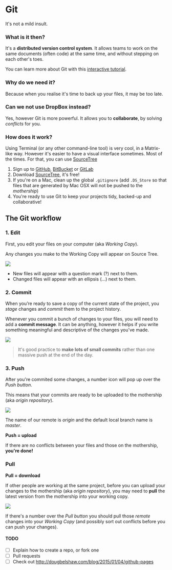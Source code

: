 # Git

It's not a mild insult.

### What is it then?

It's a **distributed version control system**. It allows teams to work on the same documents (often code) at the same time, and without stepping on each other's toes. 

You can learn more about Git with this [interactive tutorial](https://try.github.io/).

### Why do we need it?

Because when you realise it's time to back up your files, it may be too late.

### Can we not use DropBox instead? 

Yes, however Git is more powerful. It allows you to **collaborate**, by solving *conflicts* for you.

### How does it work?

Using Terminal (or any other command-line tool) is very cool, in a Matrix-like way. However it's easier to have a visual interface sometimes. Most of the times. For that, you can use [SourceTree](http://www.sourcetreeapp.com/)

1. Sign up to [GitHub](https://github.com), [BitBucket](https://bitbucket.org) or [GitLab](https://about.gitlab.com)
2. Download [SourceTree](http://www.sourcetreeapp.com), it's free!
3. If you're on a Mac, clean up the global `.gitignore` (add `.DS_Store` so that files that are generated by Mac OSX will not be pushed to the *mothership*)
4. You're ready to use Git to keep your projects tidy, backed-up and collaborative! 


## The Git workflow

### 1. Edit

First, you edit your files on your computer (aka *Working Copy*).

Any changes you make to the Working Copy will appear on Source Tree.

![](https://raw.githubusercontent.com/RavensbourneWebMedia/guides/master/assets/git-edit.png)

* New files will appear with a question mark (?) next to them.
* Changed files will appear with an ellipsis (...) next to them.

### 2. Commit

When you’re ready to save a copy of the current state of the project, you *stage* changes and *commit* them to the project history.

Whenever you commit a bunch of changes to your files, you will need to add a **commit message**. It can be anything, however it helps if you write something meaningful and descriptive of the changes you've made.

![](https://raw.githubusercontent.com/RavensbourneWebMedia/guides/master/assets/git-commit.png)

> It's good practice to **make lots of small commits** rather than one massive push at the end of the day.

### 3. Push

After you're commited some changes, a number icon will pop up over the *Push button*. 

This means that your commits are ready to be uploaded to the mothership (aka *origin repository*).

![](https://raw.githubusercontent.com/RavensbourneWebMedia/guides/master/assets/git-push.png)

The name of our remote is *origin* and the default local branch name is *master*. 

**Push = upload**

If there are no conflicts between your files and those on the mothership, **you're done!**

### Pull

**Pull = download**

If other people are working at the same project, before you can upload your changes to the mothership (aka *origin repository*), you may need to **pull** the latest version from the mothership into your working copy. 

![](https://raw.githubusercontent.com/RavensbourneWebMedia/guides/master/assets/git-pull.png)

If there's a number over the *Pull button* you should pull those *remote* changes into your *Working Copy* (and possibly sort out conflicts before you can push your changes).



#### TODO

- [ ] Explain how to create a repo, or fork one
- [ ] Pull requests
- [ ] Check out http://dougbelshaw.com/blog/2015/01/04/github-pages

<!-- ### Pull request

Pull requests let you tell others about changes you've pushed to a Git repository. Once a pull request is sent, other people can review your changes, discuss potential modifications, and even push follow-up commits if necessary.

We'll [learn more about pull requests](https://help.github.com/articles/using-pull-requests/) later on in the unit. -->

